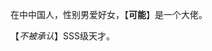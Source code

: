 在中中国人，性别男爱好女，【**可能**】是一个大佬。

【*不被承认*】SSS级天才。

<!---
exww/exww is a ✨ special ✨ repository because its `README.md` (this file) appears on your GitHub profile.
You can click the Preview link to take a look at your changes.
--->
